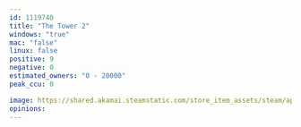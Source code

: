 ```yaml
---
id: 1119740
title: "The Tower 2"
windows: "true"
mac: "false"
linux: false
positive: 9
negative: 0
estimated_owners: "0 - 20000"
peak_ccu: 0

image: https://shared.akamai.steamstatic.com/store_item_assets/steam/apps/1119740/header.jpg?t=1574260685
opinions:
---
```

